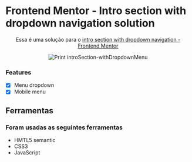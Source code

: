 # Frontend Mentor - Intro section with dropdown navigation solution

<p align="center">
  Essa é uma solução para o <a href="https://www.frontendmentor.io/challenges/intro-section-with-dropdown-navigation-ryaPetHE5" target="_blank">intro section with dropdown navigation - Frontend Mentor</a>
</p>

<div align="center">
  
  ![Print introSection-withDropdownMenu](https://user-images.githubusercontent.com/82170234/171921067-2da9369b-8c93-4632-bfd0-9cd23d1a17d3.png)

</div>

### Features

- [x] Menu dropdown
- [x] Mobile menu 

## Ferramentas

### Foram usadas as seguintes ferramentas

- HMTL5 semantic
- CSS3 
- JavaScript
